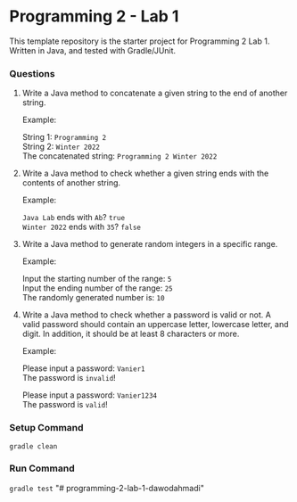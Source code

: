 # Programming 2 - Lab 1

This template repository is the starter project for Programming 2 Lab 1. Written in Java, and tested with Gradle/JUnit.

### Questions

1.  Write a Java method to concatenate a given string to the end of another string.

    Example:

    String 1: `Programming 2`  
    String 2: `Winter 2022`  
    The concatenated string: `Programming 2 Winter 2022`

2.  Write a Java method to check whether a given string ends with the contents of another string.

    Example:

    `Java Lab` ends with `Ab`? `true`  
    `Winter 2022` ends with `35`? `false`

3.  Write a Java method to generate random integers in a specific range.

    Example:

    Input the starting number of the range: `5`  
    Input the ending number of the range: `25`  
    The randomly generated number is: `10`

4.  Write a Java method to check whether a password is valid or not. A valid password should contain an uppercase letter, lowercase letter, and digit. In addition, it should be at least 8 characters or more.

    Example:

    Please input a password: `Vanier1`  
    The password is `invalid`!

    Please input a password: `Vanier1234`  
    The password is `valid`!

### Setup Command

`gradle clean`

### Run Command

`gradle test`
"# programming-2-lab-1-dawodahmadi" 
